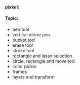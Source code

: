 #### pixkel:
#### Topic:
-   pen tool
-   vertical mirror pen
-   bucket tool
-   erase tool
-   stroke tool
-   rectangle and lasso selection
-   circle, rectangle and move tool
-   color picker
-   frames
-   layers and transform


